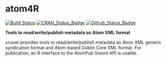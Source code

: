 # atom4R

[![Build Status](https://travis-ci.org/eblondel/atom4R.svg?branch=master)](https://travis-ci.org/eblondel/atom4R)
[![CRAN_Status_Badge](http://www.r-pkg.org/badges/version/atom4R)](https://cran.r-project.org/package=atom4R)
[![Github_Status_Badge](https://img.shields.io/badge/Github-0.0.9000-blue.svg)](https://github.com/eblondel/atom4R)

**Tools to read/write/publish metadata as Atom XML format**

``atom4R`` provides tools to read/write/publish metadata as Atom XML generic syndication format and Atom-based Dublin Core XML format. For publication, an R interface to the AtomPub Sword API is usable.
